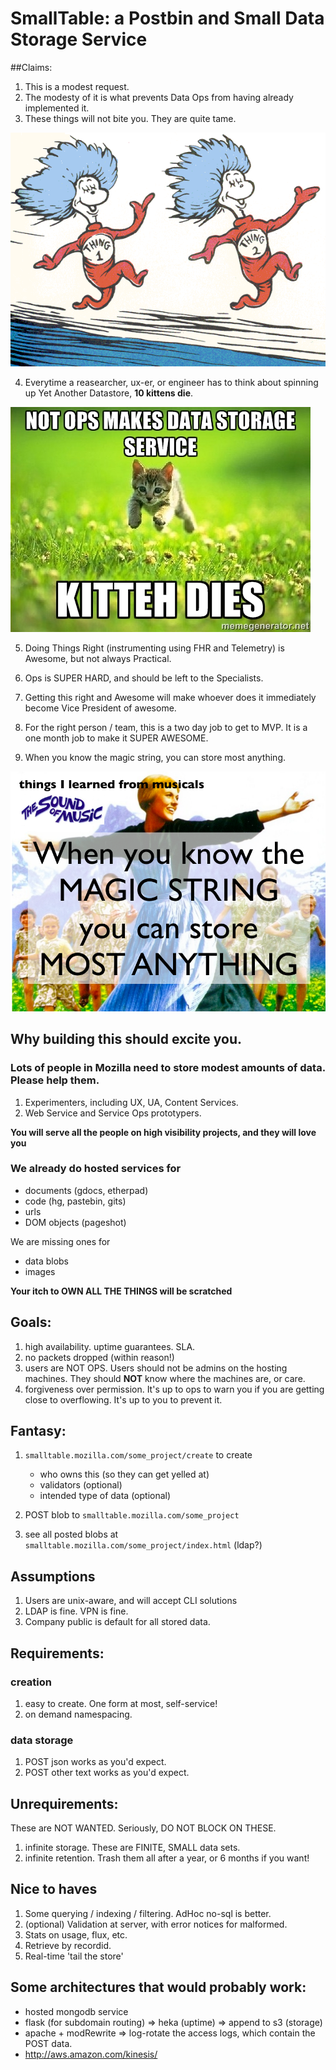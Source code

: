 # SmallTable: a Postbin and Small Data Storage Service

##Claims:

1. This is a modest request.
2. The modesty of it is what prevents Data Ops from having already implemented it.
3. These things will not bite you.  They are quite tame.

![thing1](thing1_and_thing2.gif "thing 1, thing 2 are quite tame")

4. Everytime a reasearcher, ux-er, or engineer has to think about spinning up Yet Another Datastore, **10 kittens die**.

![kitteh](58075812-kitteh.jpg "kittens die")

5. Doing Things Right (instrumenting using FHR and Telemetry) is Awesome, but not always Practical.

6. Ops is SUPER HARD, and should be left to the Specialists.

7. Getting this right and Awesome will make whoever does it immediately become Vice President of awesome.

8. For the right person / team, this is a two day job to get to MVP.  It is a one month job to make it SUPER AWESOME.

9.  When you know the magic string, you can store most anything.

![sound_of_music](sound_of_music.png "")

## Why building this should excite you.

###  Lots of people in Mozilla need to store modest amounts of data.  Please help them.

1. Experimenters, including UX, UA, Content Services.
2. Web Service and Service Ops prototypers.

**You will serve all the people on high visibility projects, and they will love you**

### We already do hosted services for

- documents (gdocs, etherpad)
- code (hg, pastebin, gits)
- urls
- DOM objects (pageshot)

We are missing ones for

- data blobs
- images

**Your itch to OWN ALL THE THINGS will be scratched**


## Goals:
1. high availability.  uptime guarantees.  SLA.
2. no packets dropped (within reason!)
3. users are NOT OPS.  Users should not be admins on the hosting machines.  They should **NOT** know where the machines are, or care.
4. forgiveness over permission.  It's up to ops to warn you if you are getting close to overflowing.  It's up to you to prevent it.

## Fantasy:

1.  `smalltable.mozilla.com/some_project/create` to create

    - who owns this (so they can get yelled at)
    - validators (optional)
    - intended type of data (optional)

2.  POST blob to `smalltable.mozilla.com/some_project`
3.  see all posted blobs at `smalltable.mozilla.com/some_project/index.html` (ldap?)


## Assumptions

1.  Users are unix-aware, and will accept CLI solutions
2.  LDAP is fine.  VPN is fine.
3.  Company public is default for all stored data.


## Requirements:

### creation

1. easy to create.  One form at most, self-service!
2. on demand namespacing.

### data storage

1. POST json works as you'd expect.
2. POST other text works as you'd expect.


## Unrequirements:

These are NOT WANTED.  Seriously, DO NOT BLOCK ON THESE.

1. infinite storage.  These are FINITE, SMALL data sets.
2. infinite retention.  Trash them all after a year, or 6 months if you want!

## Nice to haves

1. Some querying / indexing / filtering.  AdHoc no-sql is better.
2. (optional) Validation at server, with error notices for malformed.
3. Stats on usage, flux, etc.
4. Retrieve by recordid.
5. Real-time 'tail the store'


## Some architectures that would probably work:
- hosted mongodb service
- flask (for subdomain routing) => heka (uptime) => append to s3 (storage)
- apache + modRewrite => log-rotate the access logs, which contain the POST data.
- http://aws.amazon.com/kinesis/







